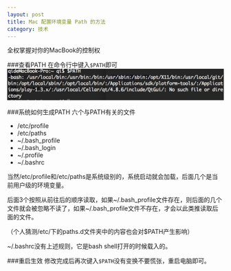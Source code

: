 ```yaml
---
layout: post  
title: Mac 配置环境变量 Path 的方法
category: 技术
---
```


全权掌握对你的MacBook的控制权

###查看PATH
在命令行中键入`$PATH`即可
![alt text](/images/1-1.png "1-1.png")

###系统如何生成PATH
六个与PATH有关的文件

* /etc/profile 
* /etc/paths 
* ~/.bash_profile 
* ~/.bash_login 
* ~/.profile 
* ~/.bashrc

当然/etc/profile和/etc/paths是系统级别的，系统启动就会加载，后面几个是当前用户级的环境变量。

后面3个按照从前往后的顺序读取，如果~/.bash_profile文件存在，则后面的几个文件就会被忽略不读了，如果~/.bash_profile文件不存在，才会以此类推读取后面的文件。

（个人猜测/etc/下的paths.d文件夹中的内容也会对$PATH产生影响）

~/.bashrc没有上述规则，它是bash shell打开的时候载入的。

###重启生效
修改完成后再次键入`$PATH`没有变换不要慌张，重启电脑即可。
